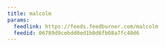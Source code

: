 ```yaml
---
title: malcolm
params:
  feedlink: https://feeds.feedburner.com/malcolm
  feedid: 06789d9cebdd0ed1b0d6fb08a7fc40d6
---
```

